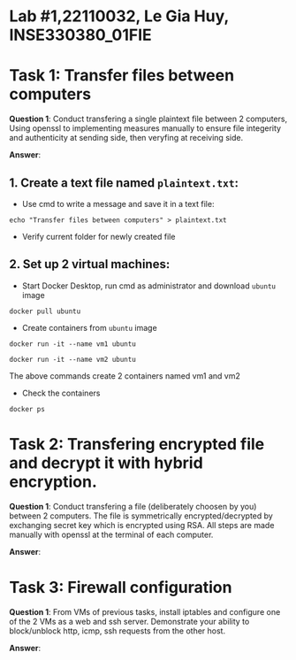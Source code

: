 # Lab #1,22110032, Le Gia Huy, INSE330380_01FIE
# Task 1: Transfer files between computers
**Question 1**: 
Conduct transfering a single plaintext file between 2 computers, 
Using openssl to implementing measures manually to ensure file integerity and authenticity at sending side, 
then veryfing at receiving side. 

**Answer**:
## 1. Create a text file named `plaintext.txt`:
- Use cmd to write a message and save it in a text file:

```
echo "Transfer files between computers" > plaintext.txt
```

- Verify current folder for newly created file

## 2. Set up 2 virtual machines:
- Start Docker Desktop, run cmd as administrator and download `ubuntu` image

```
docker pull ubuntu
```

- Create containers from `ubuntu` image

```
docker run -it --name vm1 ubuntu
```

```
docker run -it --name vm2 ubuntu
```

The above commands create 2 containers named vm1 and vm2

- Check the containers

```
docker ps
```



# Task 2: Transfering encrypted file and decrypt it with hybrid encryption. 
**Question 1**:
Conduct transfering a file (deliberately choosen by you) between 2 computers. 
The file is symmetrically encrypted/decrypted by exchanging secret key which is encrypted using RSA. 
All steps are made manually with openssl at the terminal of each computer.

**Answer**:


# Task 3: Firewall configuration
**Question 1**:
From VMs of previous tasks, install iptables and configure one of the 2 VMs as a web and ssh server. Demonstrate your ability to block/unblock http, icmp, ssh requests from the other host.

**Answer**:
